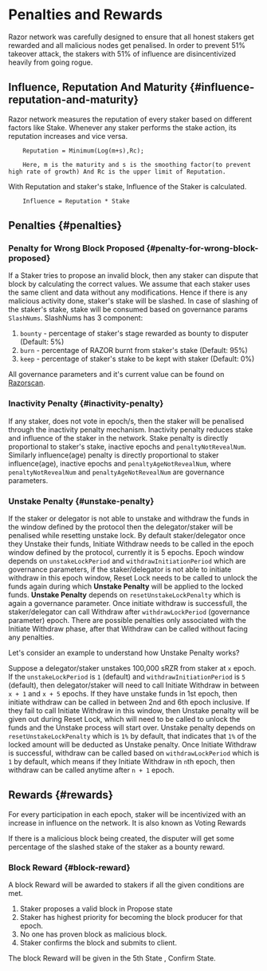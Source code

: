 # Penalties and Rewards

Razor network was carefully designed to ensure that all honest stakers get rewarded and all malicious nodes get penalised. In order to prevent 51% takeover attack, the stakers with 51% of influence are disincentivized heavily from going rogue.

## Influence, Reputation And Maturity {#influence-reputation-and-maturity}

Razor network measures the reputation of every staker based on different factors like Stake. Whenever any staker performs the stake action, its reputation increases and vice versa.

        Reputation = Minimum(Log(m+s),Rc);

        Here, m is the maturity and s is the smoothing factor(to prevent high rate of growth) And Rc is the upper limit of Reputation.

With Reputation and staker's stake, Influence of the Staker is calculated.

        Influence = Reputation * Stake

## Penalties {#penalties}

### Penalty for Wrong Block Proposed {#penalty-for-wrong-block-proposed}

If a Staker tries to propose an invalid block, then any staker can dispute that block by calculating the correct values. We assume that each staker uses the same client and data without any modifications. Hence if there is any malicious activity done, staker's stake will be slashed. In case of slashing of the staker's stake, stake will be consumed based on governance params `SlashNums`. SlashNums has 3 component:

1. `bounty` - percentage of staker's stage rewarded as bounty to disputer (Default: 5%)
2. `burn` - percentage of RAZOR burnt from staker's stake (Default: 95%)
3. `keep` - percentage of staker's stake to be kept with staker (Default: 0%)

All governance parameters and it's current value can be found on [Razorscan](https://razorscan.io/governance/values).

### Inactivity Penalty {#inactivity-penalty}

If any staker, does not vote in epoch/s, then the staker will be penalised through the inactivity penalty mechanism. Inactivity penalty reduces stake and influence of the staker in the network. Stake penalty is directly proportional to staker's stake, inactive epochs and `penaltyNotRevealNum`. Similarly influence(age) penalty is directly proportional to staker influence(age), inactive epochs and `penaltyAgeNotRevealNum`, where `penaltyNotRevealNum` and `penaltyAgeNotRevealNum` are governance parameters.

### Unstake Penalty {#unstake-penalty}

If the staker or delegator is not able to unstake and withdraw the funds in the window defined by the protocol then the delegator/staker will be penalised while resetting unstake lock. By default staker/delegator once they Unstake their funds, Initiate Withdraw needs to be called in the epoch window defined by the protocol, currently it is 5 epochs. Epoch window depends on `unstakeLockPeriod` and `withdrawInitiationPeriod` which are governance parameters, if the staker/delegator is not able to initiate withdraw in this epoch window, Reset Lock needs to be called to unlock the funds again during which **Unstake Penalty** will be applied to the locked funds. **Unstake Penalty** depends on `resetUnstakeLockPenalty` which is again a governance parameter. Once initiate withdraw is successfull, the staker/delegator can call Withdraw after `withdrawLockPeriod` (governance parameter) epoch. There are possible penalties only associated with the Initiate Withdraw phase, after that Withdraw can be called without facing any penalties. 

Let's consider an example to understand how Unstake Penalty works?

Suppose a delegator/staker unstakes 100,000 sRZR from staker at `x` epoch. If the `unstakeLockPeriod` is `1` (default) and `withdrawInitiationPeriod` is `5` (default), then delegator/staker will need to call Initiate Withdraw in between `x + 1` and `x + 5` epochs. If they have unstake funds in 1st epoch, then initiate withdraw can be called in between 2nd and 6th epoch inclusive. If they fail to call Initiate Withdraw in this window, then Unstake penalty will be given out during Reset Lock, which will need to be called to unlock the funds and the Unstake process will start over. Unstake penalty depends on `resetUnstakeLockPenalty` which is `1%` by default, that indicates that `1%` of the locked amount will be deducted as Unstake penalty. Once Initiate Withdraw is successful, withdraw can be called based on `withdrawLockPeriod` which is `1` by default, which means if they Initiate Withdraw in `n`th epoch, then withdraw can be called anytime after `n + 1` epoch.

## Rewards {#rewards}

For every participation in each epoch, staker will be incentivized with an increase in influence on the network. It is also known as Voting Rewards

If there is a malicious block being created, the disputer will get some percentage of the slashed stake of the staker as a bounty reward.

### Block Reward {#block-reward}

A block Reward will be awarded to stakers if all the given conditions are met.

1. Staker proposes a valid block in Propose state
2. Staker has highest priority for becoming the block producer for that epoch.
3. No one has proven block as malicious block.
4. Staker confirms the block and submits to client.

The block Reward will be given in the 5th State , Confirm State.
